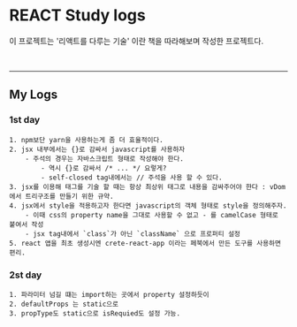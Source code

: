 # REACT Study logs

이 프로젝트는 '리액트를 다루는 기술' 이란 책을 따라해보며 작성한 프로젝트다.


<br/>

---

## My Logs

### 1st day

    1. npm보단 yarn을 사용하는게 좀 더 효율적이다.
    2. jsx 내부에서는 {}로 감싸서 javascript를 사용하자
        - 주석의 경우는 자바스크립트 형태로 작성해야 한다.
            - 역시 {}로 감싸서 /* ... */ 요렇게?
            - self-closed tag내에서는 // 주석을 사용 할 수 있다.
    3. jsx를 이용해 태그를 기술 할 때는 항상 최상위 태그로 내용을 감싸주어야 한다 : vDom에서 트리구조를 만들기 위한 규약.
    4. jsx에서 style을 적용하고자 한다면 javascript의 객체 형태로 style을 정의해주자.
        - 이때 css의 property name을 그대로 사용할 수 없고 - 를 camelCase 형태로 붙여서 작성
        - jsx tag내에서 `class`가 아닌 `className` 으로 프로퍼티 설정
    5. react 앱을 최초 생성시엔 crete-react-app 이라는 페북에서 만든 도구를 사용하면 편리.

### 2st day
    1. 파라미터 넘길 떄는 import하는 곳에서 property 설정하듯이
    2. defaultProps 는 static으로
    3. propType도 static으로 isRequied도 설정 가능.
